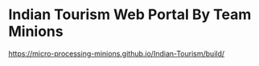 # Indian Tourism Web Portal By Team Minions

https://micro-processing-minions.github.io/Indian-Tourism/build/